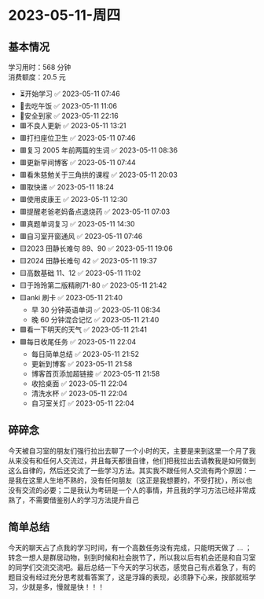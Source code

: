 # 2023-05-11-周四

## 基本情况

学习用时：568 分钟  
消费额度：20.5 元

-   ⏳开始学习 ✅ 2023-05-11 07:46
-   🍕去吃午饭 ✅ 2023-05-11 11:06
-   📍安全到家 ✅ 2023-05-11 22:16
-   🟥不良人更新 ✅ 2023-05-11 13:21
-   🟥打扫座位卫生 ✅ 2023-05-11 07:46
-   🟥复习 2005 年前两篇的生词 ✅ 2023-05-11 08:36
-   🟥更新早间博客 ✅ 2023-05-11 07:44
-   🟥看朱慈勉关于三角拱的课程 ✅ 2023-05-11 20:03
-   🟥取快递 ✅ 2023-05-11 18:24
-   🟥使用皮康王 ✅ 2023-05-11 12:30
-   🟥提醒老爸老妈备点退烧药 ✅ 2023-05-11 07:03
-   🟥真题单词复习 ✅ 2023-05-11 14:30
-   🟥自习室开窗通风 ✅ 2023-05-11 07:46
-   🟨2023 田静长难句 89、90 ✅ 2023-05-11 19:06
-   🟨2024 田静长难句 42 ✅ 2023-05-11 19:37
-   🟨高数基础 11、12 ✅ 2023-05-11 11:02
-   🟨于玲玲第二版精刷71-80 ✅ 2023-05-11 21:42
-   🟨anki 刷卡 ✅ 2023-05-11 21:40
    -   早 30 分钟英语单词 ✅ 2023-05-11 08:34
    -   晚 60 分钟混合记忆 ✅ 2023-05-11 21:40
-   🟩看一下明天的天气 ✅ 2023-05-11 21:41
-   🟩每日收尾任务 ✅ 2023-05-11 22:04
    -   每日简单总结 ✅ 2023-05-11 21:52
    -   更新到博客 ✅ 2023-05-11 21:58
    -   博客首页添加超链接 ✅ 2023-05-11 21:58
    -   收拾桌面 ✅ 2023-05-11 22:04
    -   清洗水杯 ✅ 2023-05-11 22:04
    -   自习室关灯 ✅ 2023-05-11 22:04

## 碎碎念

今天被自习室的朋友们强行拉出去聊了一个小时的天，主要是来到这里一个月了我从来没有和任何人交流过，并且每天都很自律，他们把我拉出去请教我是如何做到这么自律的，然后还交流了一些学习方法。其实我不跟任何人交流有两个原因：一是我在这里人生地不熟的，没有任何朋友（这正是我想要的，不受打扰），所以也没有交流的必要；二是我认为考研是一个人的事情，并且我的学习方法已经非常成熟了，不需要借鉴别人的学习方法提升自己

## 简单总结

今天的聊天占了点我的学习时间，有一个高数任务没有完成，只能明天做了 ... ；转念一想人是群居动物，别到时候和社会脱节了，所以我以后有机会还是和自习室的同学们交流交流吧。最后总结一下今天的学习状态，感觉自己有点着急了，有的题目没有经过充分思考就看答案了，这是浮躁的表现，必须静下心来，按部就班学习，少就是多，慢就是快！！！